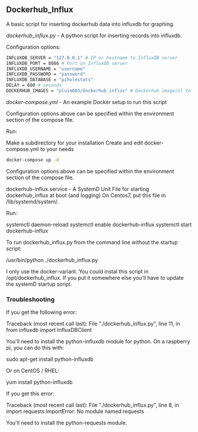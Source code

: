 ## Dockerhub_Influx

A basic script for inserting dockerhub data into influxdb for graphing.

*dockerhub_influx.py* - A python script for inserting records into influxdb.

Configuration options:
``` bash
INFLUXDB_SERVER = "127.0.0.1" # IP or hostname to InfluxDB server
INFLUXDB_PORT = 8086 # Port on InfluxDB server
INFLUXDB_USERNAME = "username"
INFLUXDB_PASSWORD = "password"
INFLUXDB_DATABASE = "piholestats"
DELAY = 600 # seconds
DOCKERHUB_IMAGES = "pluim003/dockerhub_influx" # Dockerhub image(s) to report in InfluxDB for each measurement. Comma separated list.
```
*docker-compose.yml* - An example Docker setup to run this script

Configuration options above can be specified within the environment section of the compose file.

Run:

Make a subdirectory for your installation
Create and edit docker-compose.yml to your needs

``` bash
docker-compose up -d
```

Configuration options above can be specified within the environment section of the compose file.

dockerhub-influx.service - A SystemD Unit File for starting dockerhub_influx at boot (and logging) On Centos7, put this file in /lib/systemd/system/.

Run:

systemctl daemon-reload
systemctl enable dockerhub-influx
systemctl start dockerhub-influx

To run dockerhub_influx.py from the command line without the startup script:

/usr/bin/python ./dockerhub_influx.py

I only use the docker-variant.
You could instal this script in /opt/dockerhub_influx. If you put it somewhere else you'll have to update the systemD startup script.

### Troubleshooting

If you get the following error:

Traceback (most recent call last): File "./dockerhub_influx.py", line 11, in <module> from influxdb import InfluxDBClient

You'll need to install the python-influxdb module for python. On a raspberry pi, you can do this with:

sudo apt-get install python-influxdb

Or on CentOS / RHEL:

yum install python-influxdb

If you get this error:

Traceback (most recent call last): File "./dockerhub_influx.py", line 8, in <module> import requests ImportError: No module named requests

You'll need to install the python-requests module.
